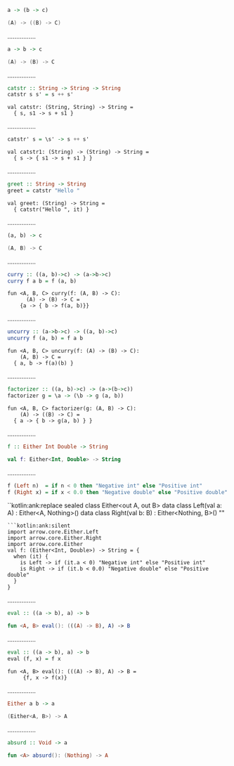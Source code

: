 ```Haskell
a -> (b -> c)
```
```kotlin
(A) -> ((B) -> C)
```
................
```Haskell
a -> b -> c
```
```kotlin
(A) -> (B) -> C
```
................
```Haskell
catstr :: String -> String -> String
catstr s s' = s ++ s'
```
```kotlin:ank:silent
val catstr: (String, String) -> String =
  { s, s1 -> s + s1 }
```
................
```Haskell
catstr' s = \s' -> s ++ s'
```
```kotlin:ank:silent
val catstr1: (String) -> (String) -> String =
  { s -> { s1 -> s + s1 } }
```
................
```Haskell
greet :: String -> String
greet = catstr "Hello "
```
```kotlin:ank:silent
val greet: (String) -> String =
  { catstr("Hello ", it) }
```
................
```Haskell
(a, b) -> c
```
```kotlin
(A, B) -> C
```
................
```Haskell
curry :: ((a, b)->c) -> (a->b->c)
curry f a b = f (a, b)
```
```kotlin:ank:silent
fun <A, B, C> curry(f: (A, B) -> C):
      (A) -> (B) -> C =
    {a -> { b -> f(a, b)}}
```
................
```Haskell
uncurry :: (a->b->c) -> ((a, b)->c)
uncurry f (a, b) = f a b
```
```kotlin:ank:silent
fun <A, B, C> uncurry(f: (A) -> (B) -> C): 
    (A, B) -> C =
  { a, b -> f(a)(b) }
```
................
```Haskell
factorizer :: ((a, b)->c) -> (a->(b->c))
factorizer g = \a -> (\b -> g (a, b))
```
```kotlin:ank:silent
fun <A, B, C> factorizer(g: (A, B) -> C):
    (A) -> ((B) -> C) =
  { a -> { b -> g(a, b) } }
```
................
```Haskell
f :: Either Int Double -> String
```
```kotlin
val f: Either<Int, Double> -> String
```
................
```Haskell
f (Left n)  = if n < 0 then "Negative int" else "Positive int"
f (Right x) = if x < 0.0 then "Negative double" else "Positive double"
```
``kotlin:ank:replace
sealed class Either<out A, out B>
data class Left<out A>(val a: A) : Either<A, Nothing>() 
data class Right<out B>(val b: B) : Either<Nothing, B>() 
""
```
```kotlin:ank:silent
import arrow.core.Either.Left
import arrow.core.Either.Right
import arrow.core.Either
val f: (Either<Int, Double>) -> String = {
  when (it) {
    is Left -> if (it.a < 0) "Negative int" else "Positive int"
    is Right -> if (it.b < 0.0) "Negative double" else "Positive double"
  }
}
```
................
```Haskell
eval :: ((a -> b), a) -> b
```
```kotlin
fun <A, B> eval(): (((A) -> B), A) -> B
```
................
```Haskell
eval :: ((a -> b), a) -> b
eval (f, x) = f x
```
```kotlin:ank:silent
fun <A, B> eval(): (((A) -> B), A) -> B =
     {f, x -> f(x)}
```
................
```Haskell
Either a b -> a
```
```kotlin
(Either<A, B>) -> A
```
................
```Haskell
absurd :: Void -> a
```
```kotlin
fun <A> absurd(): (Nothing) -> A
```
